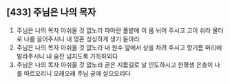 ## [433] 주님은 나의 목자

1) 주님은 나의 목자 아쉬울 것 없노라 파아란 풀밭에 이 몸 뉘어 주시고 고이 쉬라 물터로 나를 끌어주시니 내 영혼 싱싱하게 생기 돋아라
2) 주님은 나의 목자 아쉬울 것 없노라 내 원수 앞에서 상을 차려 주시고 향기름 머리에 발라주시니 내 술잔 넘치도록 가득하외다
3) 주님은 나의 목자 아쉬울 것 없노라 곧은 지름길로 날 인도하시고 한평생 은총이 나를 따르오리니 오래오래 주님 궁에 살으오리다
